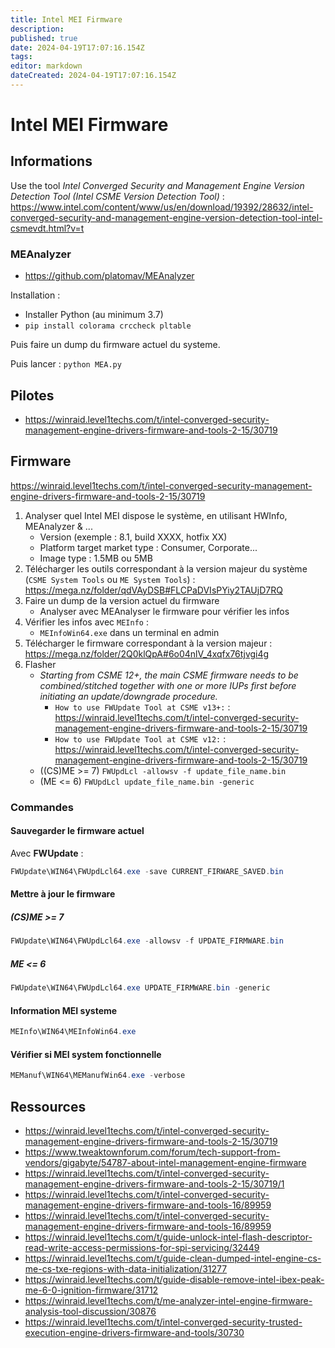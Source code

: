 ```yaml
---
title: Intel MEI Firmware
description: 
published: true
date: 2024-04-19T17:07:16.154Z
tags: 
editor: markdown
dateCreated: 2024-04-19T17:07:16.154Z
---
```


# Intel MEI Firmware

## Informations

Use the tool *Intel Converged Security and Management Engine Version Detection Tool (Intel CSME Version Detection Tool)* : <https://www.intel.com/content/www/us/en/download/19392/28632/intel-converged-security-and-management-engine-version-detection-tool-intel-csmevdt.html?v=t>

### MEAnalyzer

- <https://github.com/platomav/MEAnalyzer>

Installation :

- Installer Python (au minimum 3.7)
- `pip install colorama crccheck pltable`

Puis faire un dump du firmware actuel du systeme.

Puis lancer : `python MEA.py`

## Pilotes

- <https://winraid.level1techs.com/t/intel-converged-security-management-engine-drivers-firmware-and-tools-2-15/30719>

## Firmware

<https://winraid.level1techs.com/t/intel-converged-security-management-engine-drivers-firmware-and-tools-2-15/30719>

1. Analyser quel Intel MEI dispose le système, en utilisant HWInfo, MEAnalyzer & ...
   - Version (exemple : 8.1, build XXXX, hotfix XX)
   - Platform target market type : Consumer, Corporate...
   - Image type : 1.5MB ou 5MB
1. Télécharger les outils correspondant à la version majeur du système (`CSME System Tools` ou `ME System Tools`) : <https://mega.nz/folder/qdVAyDSB#FLCPaDVIsPYiy2TAUjD7RQ>
2. Faire un dump de la version actuel du firmware
   - Analyser avec MEAnalyser le firmware pour vérifier les infos
1. Vérifier les infos avec `MEInfo` :
   - `MEInfoWin64.exe` dans un terminal en admin
3. Télécharger le firmware correspondant à la version majeur : <https://mega.nz/folder/2Q0klQpA#6o04nlV_4xqfx76tjvgi4g>
4. Flasher
   - *Starting from CSME 12+, the main CSME firmware needs to be combined/stitched together with one or more IUPs first before initiating an update/downgrade procedure.*
     - `How to use FWUpdate Tool at CSME v13+:` : <https://winraid.level1techs.com/t/intel-converged-security-management-engine-drivers-firmware-and-tools-2-15/30719>
     - `How to use FWUpdate Tool at CSME v12:` : <https://winraid.level1techs.com/t/intel-converged-security-management-engine-drivers-firmware-and-tools-2-15/30719>
   - ((CS)ME >= 7) `FWUpdLcl -allowsv -f update_file_name.bin`
   - (ME <= 6) `FWUpdLcl update_file_name.bin -generic`

### Commandes

#### Sauvegarder le firmware actuel

Avec **FWUpdate** :

```powershell
FWUpdate\WIN64\FWUpdLcl64.exe -save CURRENT_FIRWARE_SAVED.bin
```

#### Mettre à jour le firmware

##### (CS)ME >= 7

```powershell
FWUpdate\WIN64\FWUpdLcl64.exe -allowsv -f UPDATE_FIRMWARE.bin
```

##### ME <= 6

```powershell
FWUpdate\WIN64\FWUpdLcl64.exe UPDATE_FIRMWARE.bin -generic
```

#### Information MEI systeme

```powershell
MEInfo\WIN64\MEInfoWin64.exe
```

#### Vérifier si MEI system fonctionnelle

```powershell
MEManuf\WIN64\MEManufWin64.exe -verbose
```

## Ressources

- <https://winraid.level1techs.com/t/intel-converged-security-management-engine-drivers-firmware-and-tools-2-15/30719>
- <https://www.tweaktownforum.com/forum/tech-support-from-vendors/gigabyte/54787-about-intel-management-engine-firmware>
- <https://winraid.level1techs.com/t/intel-converged-security-management-engine-drivers-firmware-and-tools-2-15/30719/1>
- <https://winraid.level1techs.com/t/intel-converged-security-management-engine-drivers-firmware-and-tools-16/89959>
- <https://winraid.level1techs.com/t/intel-converged-security-management-engine-drivers-firmware-and-tools-16/89959>
- <https://winraid.level1techs.com/t/guide-unlock-intel-flash-descriptor-read-write-access-permissions-for-spi-servicing/32449>
- <https://winraid.level1techs.com/t/guide-clean-dumped-intel-engine-cs-me-cs-txe-regions-with-data-initialization/31277>
- <https://winraid.level1techs.com/t/guide-disable-remove-intel-ibex-peak-me-6-0-ignition-firmware/31712>
- <https://winraid.level1techs.com/t/me-analyzer-intel-engine-firmware-analysis-tool-discussion/30876>
- <https://winraid.level1techs.com/t/intel-converged-security-trusted-execution-engine-drivers-firmware-and-tools/30730>